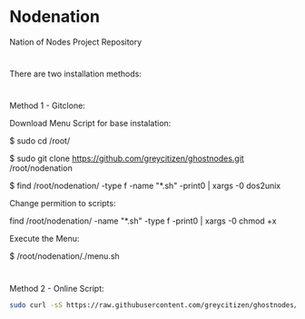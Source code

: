# Nodenation
Nation of Nodes Project Repository
#
There are two installation methods:
#

Method 1 - Gitclone:

Download Menu Script for base instalation:

$ sudo cd /root/

$ sudo git clone https://github.com/greycitizen/ghostnodes.git /root/nodenation

$ find /root/nodenation/ -type f -name "*.sh" -print0 | xargs -0 dos2unix

Change permition to scripts:

find /root/nodenation/ -name "*.sh" -type f -print0 | xargs -0 chmod +x

Execute the Menu:

$ /root/nodenation/./menu.sh

#
#

Method 2 - Online Script:

```bash
sudo curl -sS https://raw.githubusercontent.com/greycitizen/ghostnodes/refs/heads/main/start.sh | bash
```
